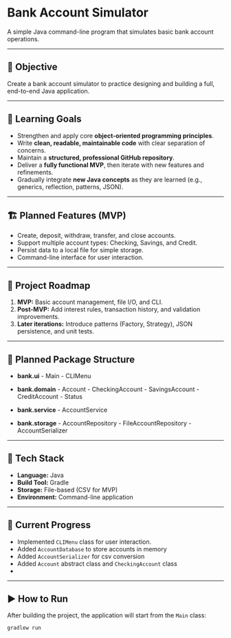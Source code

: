 # Bank Account Simulator

A simple Java command-line program that simulates basic bank account operations.

---

## 🎯 Objective
Create a bank account simulator to practice designing and building a full, end-to-end Java application.

---

## 🧠 Learning Goals
- Strengthen and apply core **object-oriented programming principles**.
- Write **clean, readable, maintainable code** with clear separation of concerns.
- Maintain a **structured, professional GitHub repository**.
- Deliver a **fully functional MVP**, then iterate with new features and refinements.
- Gradually integrate **new Java concepts** as they are learned (e.g., generics, reflection, patterns, JSON).

---

## 🏗️ Planned Features (MVP)
- Create, deposit, withdraw, transfer, and close accounts.
- Support multiple account types: Checking, Savings, and Credit.
- Persist data to a local file for simple storage.
- Command-line interface for user interaction.

---

## 🔄 Project Roadmap
1. **MVP:** Basic account management, file I/O, and CLI.
2. **Post-MVP:** Add interest rules, transaction history, and validation improvements.
3. **Later iterations:** Introduce patterns (Factory, Strategy), JSON persistence, and unit tests.

---

## 📁 Planned Package Structure

- **bank.ui** - Main - CLIMenu

- **bank.domain** - Account - CheckingAccount - SavingsAccount - CreditAccount - Status

- **bank.service** - AccountService

- **bank.storage** - AccountRepository - FileAccountRepository - AccountSerializer

---

## 🧰 Tech Stack
- **Language:** Java
- **Build Tool:** Gradle
- **Storage:** File-based (CSV for MVP)
- **Environment:** Command-line application

---

## 🚧 Current Progress
- Implemented `CLIMenu` class for user interaction.
- Added `AccountDatabase` to store accounts in memory
- Added `AccountSerializer` for csv conversion
- Added `Account` abstract class and `CheckingAccount` class
- 
  
---

## ▶️ How to Run
After building the project, the application will start from the `Main` class:
```bash
gradlew run
